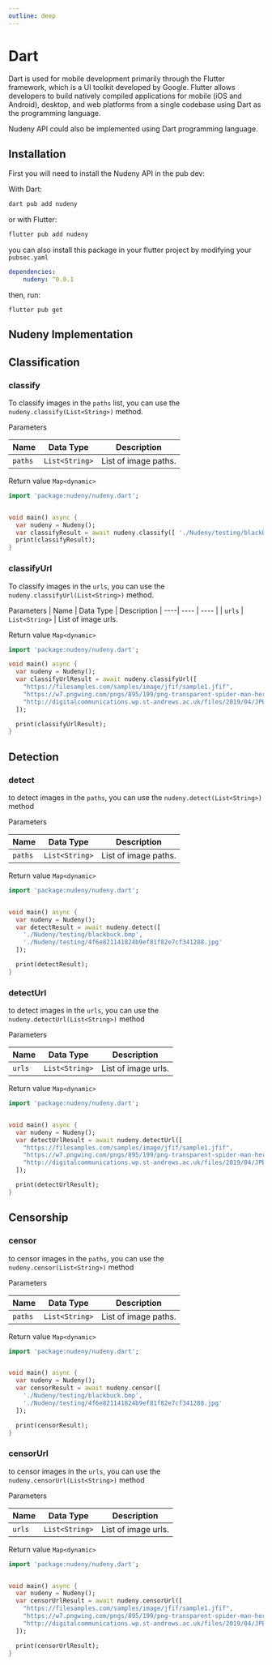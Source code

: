 ```yaml
---
outline: deep
---
```


# Dart

  

Dart is used for mobile development primarily through the Flutter framework, which is a UI toolkit developed by Google. Flutter allows developers to build natively compiled applications for mobile (iOS and Android), desktop, and web platforms from a single codebase using Dart as the programming language.

  

Nudeny API could also be implemented using Dart programming language.

  
  

## Installation

First you will need to install the Nudeny API in the pub dev:

With Dart:

```dart
dart pub add nudeny
```

or with Flutter:
```dart
flutter pub add nudeny
```

you can also install this package in your flutter project by modifying your `pubsec.yaml`

```yaml
dependencies:
    nudeny: ^0.0.1
```

then, run:

```
flutter pub get
```

  

## Nudeny Implementation

## Classification

### classify

To classify images in the `paths` list, you can use the `nudeny.classify(List<String>)` method. 

Parameters

| Name | Data Type | Description
| ----| ---- | ---- |
| `paths` | `List<String>` | List of image paths.

Return value `Map<dynamic>`

```dart
import 'package:nudeny/nudeny.dart'; 


void main() async { 
  var nudeny = Nudeny();
  var classifyResult = await nudeny.classify([ './Nudeny/testing/blackbuck.bmp', './Nudeny/testing/4f6e821141824b9ef81f82e7cf341288.jpg' ]); 
  print(classifyResult);
}
```

### classifyUrl
To classify images in the `urls`, you can use the `nudeny.classifyUrl(List<String>)` method.

Parameters
| Name | Data Type | Description
| ----| ---- | ---- |
| `urls` | `List<String>` | List of image urls.

Return value `Map<dynamic>`
```dart
import 'package:nudeny/nudeny.dart'; 

void main() async { 
  var nudeny = Nudeny();
  var classifyUrlResult = await nudeny.classifyUrl([
    "https://filesamples.com/samples/image/jfif/sample1.jfif",
    "https://w7.pngwing.com/pngs/895/199/png-transparent-spider-man-heroes-download-with-transparent-background-free-thumbnail.png",
    "http://digitalcommunications.wp.st-andrews.ac.uk/files/2019/04/JPEG_compression_Example.jpg"
  ]);

  print(classifyUrlResult);
}
```


  

## Detection

### detect
to detect images in the `paths`, you can use the `nudeny.detect(List<String>)` method

Parameters

| Name | Data Type | Description
| ----| ---- | ---- |
| `paths` | `List<String>` | List of image paths.

Return value `Map<dynamic>`

```dart
import 'package:nudeny/nudeny.dart'; 


void main() async { 
  var nudeny = Nudeny();
  var detectResult = await nudeny.detect([
    './Nudeny/testing/blackbuck.bmp',
    './Nudeny/testing/4f6e821141824b9ef81f82e7cf341288.jpg'
  ]);

  print(detectResult);
}
```
### detectUrl

to detect images in the `urls`, you can use the `nudeny.detectUrl(List<String>)` method

Parameters

| Name | Data Type | Description
| ----| ---- | ---- |
| `urls` | `List<String>` | List of image urls.

Return value `Map<dynamic>`


```dart
import 'package:nudeny/nudeny.dart'; 


void main() async { 
  var nudeny = Nudeny();
  var detectUrlResult = await nudeny.detectUrl([
    "https://filesamples.com/samples/image/jfif/sample1.jfif",
    "https://w7.pngwing.com/pngs/895/199/png-transparent-spider-man-heroes-download-with-transparent-background-free-thumbnail.png",
    "http://digitalcommunications.wp.st-andrews.ac.uk/files/2019/04/JPEG_compression_Example.jpg"
  ]);

  print(detectUrlResult);
}
```
  

## Censorship

### censor

to censor images in the `paths`, you can use the `nudeny.censor(List<String>)` method

Parameters

| Name | Data Type | Description
| ----| ---- | ---- |
| `paths` | `List<String>` | List of image paths.

Return value `Map<dynamic>`

```dart
import 'package:nudeny/nudeny.dart'; 


void main() async { 
  var nudeny = Nudeny();
  var censorResult = await nudeny.censor([
    './Nudeny/testing/blackbuck.bmp',
    './Nudeny/testing/4f6e821141824b9ef81f82e7cf341288.jpg'
  ]);

  print(censorResult);
}
```
### censorUrl

to censor images in the `urls`, you can use the `nudeny.censorUrl(List<String>)` method

Parameters

| Name | Data Type | Description
| ----| ---- | ---- |
| `urls` | `List<String>` | List of image urls.

Return value `Map<dynamic>`

```dart
import 'package:nudeny/nudeny.dart'; 


void main() async { 
  var nudeny = Nudeny();
  var censorUrlResult = await nudeny.censorUrl([
    "https://filesamples.com/samples/image/jfif/sample1.jfif",
    "https://w7.pngwing.com/pngs/895/199/png-transparent-spider-man-heroes-download-with-transparent-background-free-thumbnail.png",
    "http://digitalcommunications.wp.st-andrews.ac.uk/files/2019/04/JPEG_compression_Example.jpg"
  ]);

  print(censorUrlResult);
}
```